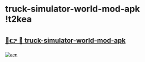 # truck-simulator-world-mod-apk !t2kea

# <h2><a href="https://9jydy6.esa.edu.pl?title=truck-simulator-world-mod-apk&ref=t2kea">🔗👉 🔴 truck-simulator-world-mod-apk</a></h2>

[![acn](https://github.com/user-attachments/assets/0f9c940e-d8b0-45ae-aac7-cd30a18b3e1c)](https://9jydy6.esa.edu.pl?title=truck-simulator-world-mod-apk&ref=t2kea)

